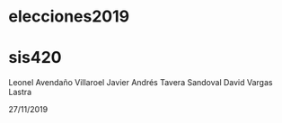# elecciones2019
# sis420

Leonel Avendaño Villaroel
Javier Andrés Tavera Sandoval
David Vargas Lastra

27/11/2019
